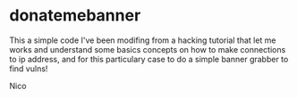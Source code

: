 # donatemebanner

This a simple code I've been modifing from a hacking tutorial that let me works and understand some basics concepts on how to make connections to ip address, and for this particulary case to do a simple banner grabber to find vulns!

Nico
